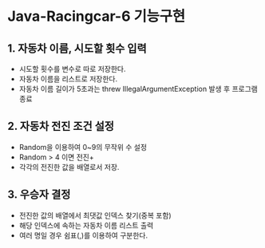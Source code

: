# Java-Racingcar-6 기능구현

## 1. 자동차 이름, 시도할 횟수 입력

- 시도할 횟수를 변수로 따로 저장한다.
- 자동차 이름을 리스트로 저장한다.
- 자동차 이름 길이가 5초과는 threw IllegalArgumentException 발생 후 프로그램 종료
## 2. 자동차 전진 조건 설정

- Random을 이용하여 0~9의 무작위 수 설정
- Random > 4 이면 전진+
- 각각의 전진한 값을 배열로서 저장.

## 3. 우승자 결정

- 전진한 값의 배열에서 최댓값 인덱스 찾기(중복 포함)
- 해당 인덱스에 속하는 자동차 이름 리스트 출력
- 여러 명일 경우 쉼표(,)를 이용하여 구분한다.
